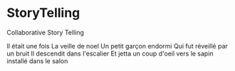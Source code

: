 # StoryTelling
Collaborative Story Telling

Il était une fois
La veille de noel
Un petit garçon endormi
Qui fut réveillé par un bruit
Il descendit dans l'escalier
Et jetta un coup d'oeil vers le sapin installé dans le salon
